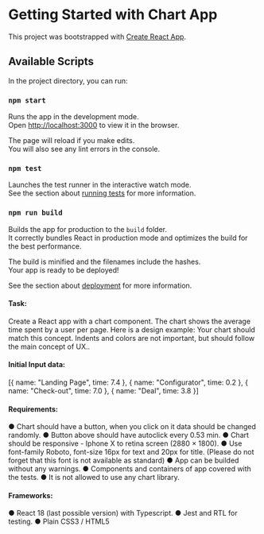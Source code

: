 # Getting Started with Chart App

This project was bootstrapped with [Create React App](https://github.com/facebook/create-react-app).

## Available Scripts

In the project directory, you can run:

### `npm start`

Runs the app in the development mode.\
Open [http://localhost:3000](http://localhost:3000) to view it in the browser.

The page will reload if you make edits.\
You will also see any lint errors in the console.

### `npm test`

Launches the test runner in the interactive watch mode.\
See the section about [running tests](https://facebook.github.io/create-react-app/docs/running-tests) for more information.

### `npm run build`

Builds the app for production to the `build` folder.\
It correctly bundles React in production mode and optimizes the build for the best performance.

The build is minified and the filenames include the hashes.\
Your app is ready to be deployed!

See the section about [deployment](https://facebook.github.io/create-react-app/docs/deployment) for more information.

#### Task:
Create a React app with a chart component.
The chart shows the average time spent by a user per page. Here is a design example:
Your chart should match this concept. Indents and colors are not important, but should follow the main concept of UX..

#### Initial Input data:
[{ name: "Landing Page", time: 7.4 },
{ name: "Configurator", time: 0.2 },
{ name: "Check-out", time: 7.0 },
{ name: "Deal", time: 3.8 }]
#### Requirements:
● Chart should have a button, when you click on it data should be changed randomly.
● Button above should have autoclick every 0.53 min.
● Chart should be responsive - Iphone X to retina screen (2880 × 1800).
● Use font-family Roboto, font-size 16px for text and 20px for title.
(Please do not forget that this font is not available as standard)
● App can be builded without any warnings.
● Components and containers of app covered with the tests.
● It is not allowed to use any chart library.
#### Frameworks:
● React 18 (last possible version) with Typescript.
● Jest and RTL for testing.
● Plain CSS3 / HTML5




